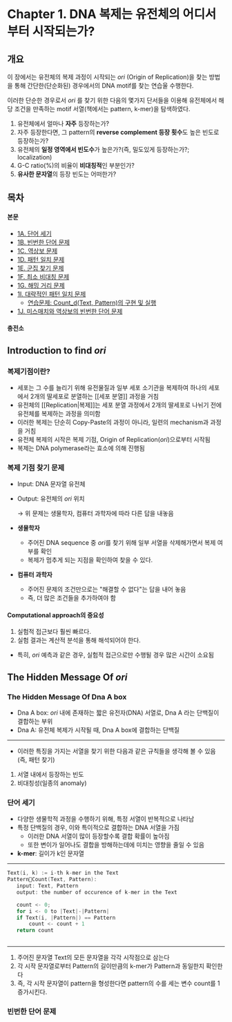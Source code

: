 # Chapter 1. DNA 복제는 유전체의 어디서부터 시작되는가?
## 개요
이 장에서는 유전체의 복제 과정이 시작되는 *ori* (Origin of Replication)을 찾는 방법을 통해 간단한(단순화된) 경우에서의 DNA motif를 찾는 연습울 수행한다.

이러한 단순한 경우로서 *ori* 를 찾기 위한 다음의 몇가지 단서들을 이용해 유전체에서 해당 조건을 만족하는 motif 서열(책에서는 pattern, k-mer)을 탐색하였다.

1. 유전체에서 얼마나 **자주** 등장하는가?
2. 자주 등장한다면, 그 pattern의 **reverse complement 등장 횟수**도 높은 빈도로 등장하는가?
3. 유전체의 **일정 영역에서 빈도수**가 높은가?(즉, 밀도있게 등장하는가?; localization)
4. G-C ratio(%)의 비율이 **비대칭적**인 부분인가?
5. **유사한 문자열**의 등장 빈도는 어떠한가?

## 목차
 #### 본문
 - [1A. 단어 세기](./1A.%20PatternCount.ipynb)
 - [1B. 빈번한 단어 문제](./1B.%20FrequentWords.ipynb)
 - [1C. 역상보 문제](./1C.%20ReverseComplement.ipynb)
 - [1D. 패턴 일치 문제](./1D.%20PatternOccurrence.ipynb)
 - [1E. 군집 찾기 문제](./1E.%20FindClumps.ipynb)
 - [1F. 최소 비대칭 문제](./1F.%20MinimizeSkew.ipynb)
 - [1G. 해밍 거리 문제](./1G.%20HammingDistance.ipynb)
 - [1I. 대략적인 패턴 일치 문제](./1H.%20NäivePatternMatiching.ipynb)
     - [연습문제: Count_d(Text, Pattern)의 구현 및 실행](./1I-Ex.%20ApproximatePatternCount.ipynb)
 - [1J. 미스매치와 역상보의 빈번한 단어 문제](./1J.%20MostFrequentPseudoPatternwithComplements.ipynb)

#### 충전소

## Introduction to find *ori* 
 ### 복제기점이란?
 - 세포는 그 수를 늘리기 위해 유전물질과 일부 세포 소기관을 복제하여 하나의 세포에서 2개의 딸세포로 분열하는 [[세포 분열]] 과정을 거침
 - 유전체의 [[Replication|복제]]는 세포 분열 과정에서 2개의 딸세포로 나뉘기 전에 유전체를 복제하는 과정을 의미함
 - 이러한 복제는 단순히 Copy-Paste의 과정이 아니라, 일련의 mechanism과 과정을 거침
 - 유전체 복제의 시작은 복제 기점, Origin of Replication(*ori*)으로부터 시작됨
 - 복제는 DNA polymerase라는 효소에 의해 진행됨

 ### 복제 기점 찾기 문제
 - Input: DNA 문자열 유전체
 - Output: 유전체의 *ori* 위치
 
    → 위 문제는 생물학자, 컴퓨터 과학자에 따라 다른 답을 내놓음

 - **생물학자**
    - 주어진 DNA sequence 중 *ori*를 찾기 위해 일부 서열을 삭제해가면서 복제 여부를 확인
	- 복제가 멈추게 되는 지점을 확인하여 찾을 수 있다.
 - **컴퓨터 과학자**
	- 주어진 문제의 조건만으로는 "해결할 수 없다"는 답을 내어 놓음
	- 즉, 더 많은 조건들을 추가하여야 함

 #### Computational approach의 중요성
 1. 실험적 접근보다 훨씬 빠르다.
 2. 실험 결과는 계산적 분석을 통해 해석되어야 한다.
 - 특히, *ori* 예측과 같은 경우, 실험적 접근으로만 수행될 경우 많은 시간이 소요됨

 ## The Hidden Message Of *ori*
 ### The Hidden Message Of Dna A box
 - Dna A box: *ori* 내에 존재하는 짧은 유전자(DNA) 서열로, Dna A 라는 단백질이 결합하는 부위
 - Dna A: 유전체 복제가 시작될 때, Dna A box에 결합하는 단백질

 ---
 - 이러한 특징을 가지는 서열을 찾기 위한 다음과 같은 규칙들을 생각해 볼 수 있음(즉, 패턴 찾기)
 1. 서열 내에서 등장하는 빈도
 2. 비대칭성(일종의 anomaly)
 ### 단어 세기
 - 다양한 생물학적 과정을 수행하기 위해, 특정 서열이 반복적으로 나타남
 - 특정 단백질의 경우, 이와 특이적으로 결합하는 DNA 서열을 가짐
    - 이러한 DNA 서열이 많이 등장할수록 결합 확률이 높아짐
	- 또한 변이가 일어나도 결합을 방해하는데에 미치는 영향을 줄일 수 있음
 - **k-mer**: 길이가 k인 문자열
 ---
 ```c
 Text(i, k) := i-th k-mer in the Text
 PatternCount(Text, Pattern):
	input: Text, Pattern
	output: the number of occurence of k-mer in the Text

	count <- 0;
	for i <- 0 to |Text|-|Pattern|
	if Text(i, |Pattern|) == Pattern 
		count <- count + 1
	return count
	
 ```
 ---
 1. 주어진 문자열 Text의 모든 문자열을 각각 시작점으로 삼는다
 2. 각 시작 문자열로부터 Pattern의 길이만큼의 k-mer가 Pattern과 동일한지 확인한다
 3. 즉, 각 시작 문자열이 pattern을 형성한다면 pattern의 수를 세는 변수 count를 1 증가시킨다.
 
### 빈번한 단어 문제